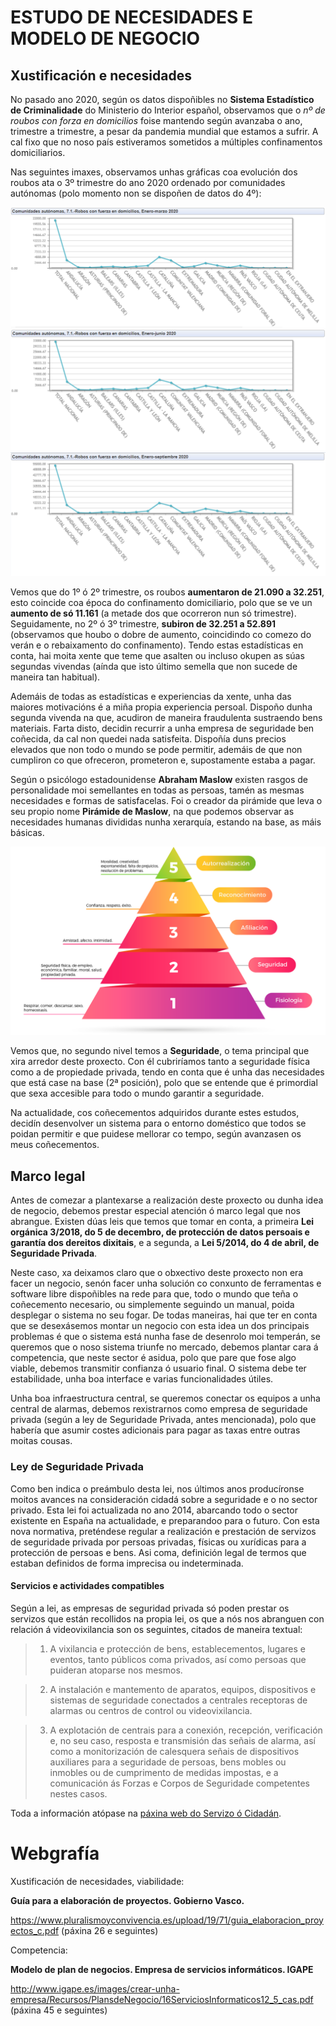 # ESTUDO DE NECESIDADES E MODELO DE NEGOCIO

## Xustificación e necesidades

No pasado ano 2020, según os datos dispoñibles no **Sistema Estadístico de Criminalidade** do Ministerio do Interior español, observamos que o _nº de roubos con forza en domicilios_ foise mantendo según avanzaba o ano, trimestre a trimestre, a pesar da pandemia mundial que estamos a sufrir. A cal fixo que no noso país estiveramos sometidos a múltiples confinamentos domiciliarios.

Nas seguintes imaxes, observamos unhas gráficas coa evolución dos roubos ata o 3º trimestre do ano 2020 ordenado por comunidades autónomas (polo momento non se dispoñen de datos do 4º):

![robos_domicilio_violencia_1er_trimestre_2020](doc/img/robos_domicilio_violencia_1er_trimestre_2020.PNG)
![robos_domicilio_violencia_2do_trimestre_2020](doc/img/robos_domicilio_violencia_2do_trimestre_2020.PNG)
![robos_domicilio_violencia_3er_trimestre_2020](doc/img/robos_domicilio_violencia_3er_trimestre_2020.PNG)

Vemos que do 1º ó 2º trimestre, os roubos **aumentaron de 21.090 a 32.251**, esto coincide coa época do confinamento domiciliario, polo que se ve un **aumento de só 11.161** (a metade dos que ocorreron nun só trimestre). Seguidamente, no 2º ó 3º trimestre, **subiron de 32.251 a 52.891** (observamos que houbo o dobre de aumento, coincidindo co comezo do verán e o rebaixamento do confinamento).
Tendo estas estadísticas en conta, hai moita xente que teme que asalten ou incluso okupen as súas segundas vivendas (aínda que isto último semella que non sucede de maneira tan habitual).

Ademáis de todas as estadísticas e experiencias da xente, unha das maiores motivacións é a miña propia experiencia persoal. Dispoño dunha segunda vivenda na que, acudiron de maneira fraudulenta sustraendo bens materiais. Farta disto, decidin recurrir a unha empresa de seguridade ben coñecida, da cal non quedei nada satisfeita. Dispoñía duns precios elevados que non todo o mundo se pode permitir, ademáis de que non cumpliron co que ofreceron, prometeron e, supostamente estaba a pagar.

Según o psicólogo estadounidense **Abraham Maslow** existen rasgos de personalidade moi semellantes en todas as persoas, tamén as mesmas necesidades e formas de satisfacelas. Foi o creador da pirámide que leva o seu propio nome **Pirámide de Maslow**, na que podemos observar as necesidades humanas divididas nunha xerarquía, estando na base, as máis básicas.

![piramide_maslow](doc/img/piramide_maslow.png)

Vemos que, no segundo nivel temos a **Seguridade**, o tema principal que xira arredor deste proxecto. Con él cubriríamos tanto a seguridade física como a de propiedade privada, tendo en conta que é unha das necesidades que está case na base (2ª posición), polo que se entende que é primordial que sexa accesible para todo o mundo garantir a seguridade.

Na actualidade, cos coñecementos adquiridos durante estes estudos, decidín desenvolver un sistema para o entorno doméstico que todos se poidan permitir e que puidese mellorar co tempo, según avanzasen os meus coñecementos. 

## Marco legal

Antes de comezar a plantexarse a realización deste proxecto ou dunha idea de negocio, debemos prestar especial atención ó marco legal que nos abrangue.
Existen dúas leis que temos que tomar en conta, a primeira **Lei orgánica 3/2018, do 5 de decembro, de protección de datos persoais e garantía dos dereitos dixitais**, e a segunda, a **Lei 5/2014, do 4 de abril, de Seguridade Privada**.

Neste caso, xa deixamos claro que o obxectivo deste proxecto non era facer un negocio, senón facer unha solución co conxunto de ferramentas e software libre dispoñibles na rede para que, todo o mundo que teña o coñecemento necesario, ou simplemente seguindo un manual, poida desplegar o sistema no seu fogar. 
De todas maneiras, hai que ter en conta que se desexásemos montar un negocio con esta idea un dos principais problemas é que o sistema está nunha fase de desenrolo moi temperán, se queremos que o noso sistema triunfe no mercado, debemos plantar cara á competencia, que neste sector é asidua, polo que pare que fose algo viable, debemos transmitir confianza ó usuario final. O sistema debe ter estabilidade, unha boa interface e varias funcionalidades útiles.

Unha boa infraestructura central, se queremos conectar os equipos a unha central de alarmas, debemos rexistrarnos como empresa de seguridade privada (según a ley de Seguridade Privada, antes mencionada), polo que habería que asumir costes adicionais para pagar as taxas entre outras moitas cousas. 



### Ley de Seguridade Privada

Como ben indica o preámbulo desta lei, nos últimos anos producíronse moitos avances na consideración cidadá sobre a seguridade e o no sector privado. Esta lei foi actualizada no ano 2014, abarcando todo o sector existente en España na actualidade, e preparandoo para o futuro.
Con esta nova normativa, preténdese regular a realización e prestación de servizos de seguridade privada por persoas privadas, físicas ou xurídicas para a protección de persoas e bens. Asi coma, definición legal de termos que estaban definidos de forma imprecisa ou indeterminada.


#### Servicios e actividades compatibles

Según a lei, as empresas de seguridad privada só poden prestar os servizos que están recollidos na propia lei, os que a nós nos abranguen con relación á videovixilancia son os seguintes, citados de maneira textual:

> 1. A vixilancia e protección de bens, establecementos, lugares e eventos, tanto públicos coma privados, así como persoas que puideran atoparse nos mesmos.

> 2. A instalación e mantemento de aparatos, equipos, dispositivos e sistemas de seguridade conectados a centrales receptoras de alarmas ou centros de control ou videovixilancia.

> 3. A explotación de centrais para a conexión, recepción, verificación e, no seu caso, resposta e transmisión das señais de alarma, así como a monitorización de calesquera señais de dispositivos auxiliares para a seguridade de persoas, bens mobles ou inmobles ou de cumprimento de medidas impostas, e a comunicación ás Forzas e Corpos de Seguridade competentes nestes casos.



Toda a información atópase na [páxina web do Servizo ó Cidadán](http://www.interior.gob.es/web/servicios-al-ciudadano/seguridad/empresas-de-seguridad/autorizacion-e-inscripcion).

# Webgrafía

Xustificación de necesidades, viabilidade:

**Guía para a elaboración de proyectos. Gobierno Vasco.**

https://www.pluralismoyconvivencia.es/upload/19/71/guia_elaboracion_proyectos_c.pdf  (páxina 26 e seguintes)

Competencia:

**Modelo de plan de negocios. Empresa de servicios informáticos. IGAPE**

http://www.igape.es/images/crear-unha-empresa/Recursos/PlansdeNegocio/16ServiciosInformaticos12_5_cas.pdf 
(páxina 45 e seguintes)
